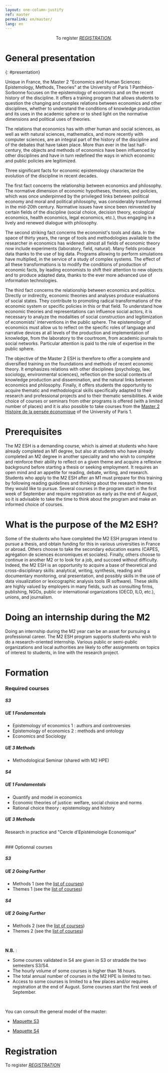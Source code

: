 ```yaml
---
layout: one-column-justify
ref: master
permalink: en/master/
lang: en
---
```


<center>
To register <i class="fas fa-hand-point-right"></i> <i> <a href="https://ecandidat.univ-paris1.fr/ecandidat/">REGISTRATION</a></i>.
</center>

# General presentation
{: #presentation}

Unique in France, the Master 2 "Economics and Human Sciences: Epistemology, Methods, Theories" at the University of Paris 1 Panthéon-Sorbonne focuses on the epistemology of economics and on the recent history of the discipline. It offers a training program that allows students to question the changing and complex relations between economics and other disciplines, whether to understand the conditions of knowledge production and its uses in the academic sphere or to shed light on the normative dimensions and political uses of theories.

The relations that economics has with other human and social sciences, as well as with natural sciences, mathematics, and more recently with computer sciences, are an integral part of the history of the discipline and of the debates that have taken place. More than ever in the last half-century, the objects and methods of economics have been influenced by other disciplines and have in turn redefined the ways in which economic and public policies are legitimized.

Three significant facts for economic epistemology characterize the evolution of the discipline in recent decades.

The first fact concerns the relationship between economics and philosophy. The normative dimension of economic hypotheses, theories, and policies, which was once underpinned by the privileged links between political economy and moral and political philosophy, was considerably transformed in the mid-20th century. Normative issues have since been reinvested by certain fields of the discipline (social choice, decision theory, ecological economics, health economics, legal economics, etc.), thus engaging in a lively and renewed dialogue with philosophy.

The second striking fact concerns the economist's tools and data. In the space of thirty years, the range of tools and methodologies available to the researcher in economics has widened: almost all fields of economic theory now include experiments (laboratory, field, natural). Many fields produce data thanks to the use of big data. Programs allowing to perform simulations have multiplied, in the service of a study of complex systems. The effect of all these transformations is to modify the conditions of production of economic facts, by leading economists to shift their attention to new objects and to produce adapted data, thanks to the ever more advanced use of information technologies.

The third fact concerns the relationship between economics and politics. Directly or indirectly, economic theories and analyses produce evaluations of social states. They contribute to promoting radical transformations of the economic system or specific policies in this or that field. To understand how economic theories and representations can influence social actors, it is necessary to analyze the modalities of social construction and legitimization of economists' interventions in the public sphere. The epistemology of economics must allow us to reflect on the specific roles of language and narrative devices at all levels of the production and implementation of knowledge, from the laboratory to the courtroom, from academic journals to social networks. Particular attention is paid to the role of expertise in the public sphere.

The objective of the Master 2 ESH is therefore to offer a complete and diversified training on the foundations and methods of recent economic theory. It emphasizes relations with other disciplines (psychology, law, sociology, environmental sciences), reflection on the social contexts of knowledge production and dissemination, and the natural links between economics and philosophy. Finally, it offers students the opportunity to acquire thematic and methodological skills specifically adapted to their research and professional projects and to their thematic sensibilities. A wide choice of courses or seminars from other programs is offered (with a limited number of places) and it is also possible to take courses from the [Master 2 Histoire de la pensée économique](https://formations.pantheonsorbonne.fr/fr/catalogue-des-formations/master-M/master-sciences-economiques-et-sociales-KBUS90N2/master-parcours-histoire-de-la-pensee-economique-hpe-KBUSBEIU.html) of the University of Paris 1.

# Prerequisites

The M2 ESH is a demanding course, which is aimed at students who have already completed an M1 degree, but also at students who have already completed an M2 degree in another speciality and who wish to complete and reinforce their ability to reflect on a given theme and acquire a reflexive background before starting a thesis or seeking employment. It requires an open mind and an appetite for reading, debate, writing, and research. Students who apply to the M2 ESH after an M1 must prepare for this training by following reading guidelines and thinking about the research themes they would like to pursue. Several courses in the program start in the first week of September and require registration as early as the end of August, so it is advisable to take the time to think about the program and make an informed choice of courses.

# What is the purpose of the M2 ESH?

Some of the students who have completed the M2 ESH program intend to pursue a thesis, and obtain funding for this in various universities in France or abroad. Others choose to take the secondary education exams (CAPES, agrégation de sciences économiques et sociales). Finally, others choose to continue in another M2 or to look for a job, and succeed without difficulty. Indeed, the M2 ESH is an opportunity to acquire a base of theoretical and cross-disciplinary skills: analytical, writing, synthesis, reading and documentary monitoring, oral presentation, and possibly skills in the use of data visualization or lexicographic analysis tools (R software). These skills are highly valued by employers in many fields, such as consulting firms, publishing, NGOs, public or international organizations (OECD, ILO, etc.), unions, and journalism.


# Doing an internship during the M2

Doing an internship during the M2 year can be an asset for pursuing a professional career. The M2 ESH program supports students who wish to do a research-oriented internship. Various public or semi-public organizations and local authorities are likely to offer assignments on topics of interest to students, in line with the research project.

# Formation

### Required courses

##### **S3**

##### UE 1 Fondamentals

- Epistemology of economics 1 : authors and controversies
- Epistemology of economics 2 : methods and ontology
- Economics and Sociology

##### UE 3 Methods

- Methodological Seminar (shared with M2 HPE)

##### **S4**

##### UE 1 Fondamentals

- Quantify and model in economics
- Economic theories of justice: welfare, social choice and norms
- Rational choice theory : epistemology and history

##### UE 3 Methods
Research in practice and "Cercle d'Epistémologie Economique"

<br>
### Optionnal courses

##### **S3**

##### UE 2 Going Further

- Methods 1 (see the [list of courses](/en/course))
- Themes 1 (see the [list of courses](/en/course))

##### **S4**

##### UE 2 Going Further

- Methods 2 (see the [list of courses](/en/course))
- Themes 2 (see the [list of courses](/en/course))


<br>

**N.B.** :

- Some courses validated in S4 are given in S3 or straddle the two semesters S3/S4.
- The hourly volume of some courses is higher than 18 hours.
- The total annual number of courses in the M2 HPE is limited to two.
- Access to some courses is limited to a few places and/or requires registration at the end of August. Some courses start the first week of September.

<br>

You can consult the general model of the master:

- [Maquette S3](/assets/pdf/maquette_S3.pdf)

- [Maquette S4](/assets/pdf/maquette_S4.pdf)

# Registration

To register <i class="fas fa-hand-point-right"></i> <i><a href="https://ecandidat.univ-paris1.fr/ecandidat/">REGISTRATION</a></i>
